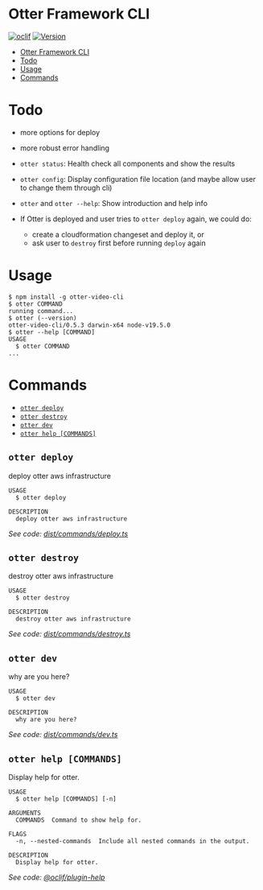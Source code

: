 # Otter Framework CLI

[![oclif](https://img.shields.io/badge/cli-oclif-brightgreen.svg)](https://oclif.io)
[![Version](https://img.shields.io/npm/v/otter-video-cli.svg)](https://npmjs.org/package/otter-video-cli)

<!-- toc -->
* [Otter Framework CLI](#otter-framework-cli)
* [Todo](#todo)
* [Usage](#usage)
* [Commands](#commands)
<!-- tocstop -->

# Todo

- more options for deploy
- more robust error handling
- `otter status`: Health check all components and show the results
- `otter config`: Display configuration file location (and maybe allow user to change them through cli)
- `otter` and `otter --help`: Show introduction and help info
- If Otter is deployed and user tries to `otter deploy` again, we could do:

  - create a cloudformation changeset and deploy it, or
  - ask user to `destroy` first before running `deploy` again

# Usage

<!-- usage -->
```sh-session
$ npm install -g otter-video-cli
$ otter COMMAND
running command...
$ otter (--version)
otter-video-cli/0.5.3 darwin-x64 node-v19.5.0
$ otter --help [COMMAND]
USAGE
  $ otter COMMAND
...
```
<!-- usagestop -->

# Commands

<!-- commands -->
* [`otter deploy`](#otter-deploy)
* [`otter destroy`](#otter-destroy)
* [`otter dev`](#otter-dev)
* [`otter help [COMMANDS]`](#otter-help-commands)

## `otter deploy`

deploy otter aws infrastructure

```
USAGE
  $ otter deploy

DESCRIPTION
  deploy otter aws infrastructure
```

_See code: [dist/commands/deploy.ts](https://github.com/otter-framework/otter-cli/blob/v0.5.3/dist/commands/deploy.ts)_

## `otter destroy`

destroy otter aws infrastructure

```
USAGE
  $ otter destroy

DESCRIPTION
  destroy otter aws infrastructure
```

_See code: [dist/commands/destroy.ts](https://github.com/otter-framework/otter-cli/blob/v0.5.3/dist/commands/destroy.ts)_

## `otter dev`

why are you here?

```
USAGE
  $ otter dev

DESCRIPTION
  why are you here?
```

_See code: [dist/commands/dev.ts](https://github.com/otter-framework/otter-cli/blob/v0.5.3/dist/commands/dev.ts)_

## `otter help [COMMANDS]`

Display help for otter.

```
USAGE
  $ otter help [COMMANDS] [-n]

ARGUMENTS
  COMMANDS  Command to show help for.

FLAGS
  -n, --nested-commands  Include all nested commands in the output.

DESCRIPTION
  Display help for otter.
```

_See code: [@oclif/plugin-help](https://github.com/oclif/plugin-help/blob/v5.2.9/src/commands/help.ts)_
<!-- commandsstop -->

